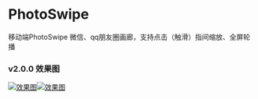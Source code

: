 # PhotoSwipe
移动端PhotoSwipe 微信、qq朋友圈画廊，支持点击（触滑）指间缩放、全屏轮播

### v2.0.0 效果图

<p align="left">
  <a href="https://github.com/godkillerdan/PhotoSwipe/blob/master/log.png" float="left">
    <img src="https://github.com/godkillerdan/PhotoSwipe/blob/master/log.png" alt="效果图">
  </a>
  <a href="https://github.com/godkillerdan/PhotoSwipe/blob/master/log_big.png"  style="float:left;">
    <img src="https://github.com/godkillerdan/PhotoSwipe/blob/master/log_big.png" alt="效果图">
  </a>
</p>


